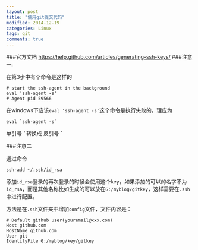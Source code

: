 ```yaml
---
layout: post
title: "使用git提交代码"
modified: 2014-12-19
categories: Linux
tags: git
comments: true
---
```


###官方文档
https://help.github.com/articles/generating-ssh-keys/
###注意一:

在第3步中有个命令是这样的

    # start the ssh-agent in the background
    eval 'ssh-agent -s'
    # Agent pid 59566


在windows下应该`eval 'ssh-agent -s'`这个命令是执行失败的，理应为

    eval `ssh-agent -s`

单引号 <em>'</em> 转换成 反引号 <em>`</em>

###注意二

通过命令

    ssh-add ~/.ssh/id_rsa

添加`id_rsa`登录的再次登录的时候会使用这个key，如果添加的可以的名字不为`id_rsa`，而是其他名称比如生成的可以放在`G:/myblog/gitkey`，这样需要在`.ssh`中进行配置。

方法是在`.ssh`文件夹中增加`config`文件，文件内容是：

    # Default github user(youremail@xxx.com)
    Host github.com
    HostName github.com
    User git
    IdentityFile G:/myblog/key/gitkey
